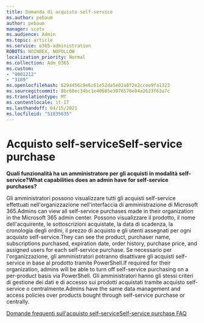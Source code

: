 ```yaml
---
title: Domanda di acquisto self-service
ms.author: pebaum
author: pebaum
manager: scotv
ms.audience: Admin
ms.topic: article
ms.service: o365-administration
ROBOTS: NOINDEX, NOFOLLOW
localization_priority: Normal
ms.collection: Adm_O365
ms.custom:
- "9001212"
- "3189"
ms.openlocfilehash: 6294456c9e6c61e52da5e02a8f2e2ccee9fa1323
ms.sourcegitcommit: 8bc60ec34bc1e40685e3976576e04a2623f63a7c
ms.translationtype: MT
ms.contentlocale: it-IT
ms.lasthandoff: 04/15/2021
ms.locfileid: "51835635"
---
```

# <a name="self-service-purchase"></a><span data-ttu-id="77f4c-102">Acquisto self-service</span><span class="sxs-lookup"><span data-stu-id="77f4c-102">Self-service purchase</span></span>

<span data-ttu-id="77f4c-103">**Quali funzionalità ha un amministratore per gli acquisti in modalità self-service?**</span><span class="sxs-lookup"><span data-stu-id="77f4c-103">**What capabilities does an admin have for self-service purchases?**</span></span>

<span data-ttu-id="77f4c-104">Gli amministratori possono visualizzare tutti gli acquisti self-service effettuati nell'organizzazione nell'interfaccia di amministrazione di Microsoft 365.</span><span class="sxs-lookup"><span data-stu-id="77f4c-104">Admins can view all self-service purchases made in their organization in the Microsoft 365 admin center.</span></span> <span data-ttu-id="77f4c-105">Possono visualizzare il prodotto, il nome dell'acquirente, le sottoscrizioni acquistate, la data di scadenza, la cronologia degli ordini, il prezzo di acquisto e gli utenti assegnati per ogni acquisto self-service.</span><span class="sxs-lookup"><span data-stu-id="77f4c-105">They can see the product, purchaser name, subscriptions purchased, expiration date, order history, purchase price, and assigned users for each self-service purchase.</span></span>  <span data-ttu-id="77f4c-106">Se necessario per l'organizzazione, gli amministratori potranno disattivare gli acquisti self-service in base al prodotto tramite PowerShell.</span><span class="sxs-lookup"><span data-stu-id="77f4c-106">If required for their organization, admins will be able to turn off self-service purchasing on a per-product basis via PowerShell.</span></span>  <span data-ttu-id="77f4c-107">Gli amministratori hanno gli stessi criteri di gestione dei dati e di accesso sui prodotti acquistati tramite acquisto self-service o centralmente.</span><span class="sxs-lookup"><span data-stu-id="77f4c-107">Admins have the same data management and access policies over products bought through self-service purchase or centrally.</span></span>

[<span data-ttu-id="77f4c-108">Domande frequenti sull'acquisto self-service</span><span class="sxs-lookup"><span data-stu-id="77f4c-108">Self-service purchase FAQ</span></span>](https://aka.ms/self-service-purchase-faq)

